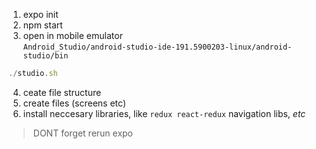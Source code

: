 1. expo init
2. npm start 
3. open in mobile emulator  
`Android_Studio/android-studio-ide-191.5900203-linux/android-studio/bin` 
```js
./studio.sh
```
4. ceate file structure
5. create files (screens etc)
6. install neccesary libraries, like `redux react-redux` navigation libs, *etc*
> DONT forget rerun expo 
